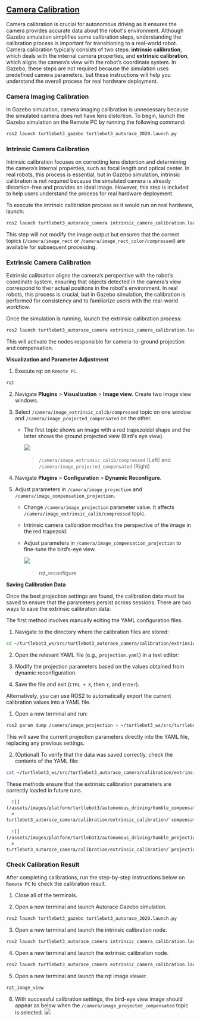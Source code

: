 ## [Camera Calibration](#camera-calibration)

Camera calibration is crucial for autonomous driving as it ensures the camera provides accurate data about the robot's environment. Although Gazebo simulation simplifies some calibration steps, understanding the calibration process is important for transitioning to a real-world robot. 
Camera calibration typically consists of two steps: **intrinsic calibration**, which deals with the internal camera properties, and **extrinsic calibration**, which aligns the camera’s view with the robot’s coordinate system. In Gazebo, these steps are not required because the simulation uses predefined camera parameters, but these instructions will help you understand the overall process for real hardware deployment.

### Camera Imaging Calibration

In Gazebo simulation, camera imaging calibration is unnecessary because the simulated camera does not have lens distortion. To begin, launch the Gazebo simulation on the Remote PC by running the following command:

```bash
ros2 launch turtlebot3_gazebo turtlebot3_autorace_2020.launch.py
```

### Intrinsic Camera Calibration

Intrinsic calibration focuses on correcting lens distortion and determining the camera’s internal properties, such as focal length and optical center.
In real robots, this process is essential, but in Gazebo simulation, intrinsic calibration is not required because the simulated camera is already distortion-free and provides an ideal image. However, this step is included to help users understand the process for real hardware deployment.

To execute the intrinsic calibration process as it would run on real hardware, launch:
```bash
ros2 launch turtlebot3_autorace_camera intrinsic_camera_calibration.launch.py
```
This step will not modify the image output but ensures that the correct topics (`/camera/image_rect` or `/camera/image_rect_color/compressed`) are available for subsequent processing.

### Extrinsic Camera Calibration

Extrinsic calibration aligns the camera’s perspective with the robot’s coordinate system, ensuring that objects detected in the camera’s view correspond to their actual positions in the robot's environment. In real robots, this process is crucial, but in Gazebo simulation, the calibration is performed for consistency and to familiarize users with the real-world workflow.

Once the simulation is running, launch the extrinsic calibration process:
```bash
ros2 launch turtlebot3_autorace_camera extrinsic_camera_calibration.launch.py calibration_mode:=True
```
This will activate the nodes responsible for camera-to-ground projection and compensation.

**Visualization and Parameter Adjustment**

1. Execute rqt on `Remote PC`.
```bash
rqt
```

2. Navigate **Plugins** > **Visualization** > **Image view**. Create two image view windows.

3. Select `/camera/image_extrinsic_calib/compressed` topic on one window and `/camera/image_projected_compensated` on the other.
   - The first topic shows an image with a red trapezoidal shape and the latter shows the ground projected view (Bird's eye view).

      ![](/assets/images/platform/turtlebot3/autonomous_driving/noetic_extrinsic_calibration.png)
      > `/camera/image_extrinsic_calib/compressed` (Left) and `/camera/image_projected_compensated` (Right)

4. Navigate **Plugins** > **Configuration** > **Dynamic Reconfigure**.

5. Adjust parameters in `/camera/image_projection` and `/camera/image_compensation_projection`.
   - Change `/camera/image_projection` parameter value. It affects `/camera/image_extrinsic_calib/compressed` topic.
   - Intrinsic camera calibration modifies the perspective of the image in the red trapezoid.
   - Adjust parameters in `/camera/image_compensation_projection` to fine-tune the bird’s-eye view.

      ![](/assets/images/platform/turtlebot3/autonomous_driving/noetic_extrinsic_calibration_reconfigure.png)
      > rqt_reconfigure

**Saving Calibration Data**

Once the best projection settings are found, the calibration data must be saved to ensure that the parameters persist across sessions. There are two ways to save the extrinsic calibration data:

The first method involves manually editing the YAML configuration files.
1. Navigate to the directory where the calibration files are stored:
```bash
cd ~/turtlebot3_ws/src/turtlebot3_autorace_camera/calibration/extrinsic_calibration/
```
2. Open the relevant YAML file (e.g., `projection.yaml`) in a text editor:

3. Modify the projection parameters based on the values obtained from dynamic reconfiguration.

4. Save the file and exit (`CTRL + X`, then `Y`, and `Enter`).

Alternatively, you can use ROS2 to automatically export the current calibration values into a YAML file.

1. Open a new terminal and run:
```bash
ros2 param dump /camera/image_projection > ~/turtlebot3_ws/src/turtlebot3_autorace_camera/calibration/extrinsic_calibration/projection.yaml
```
This will save the current projection parameters directly into the YAML file, replacing any previous settings.

2. (Optional) To verify that the data was saved correctly, check the contents of the YAML file:
```bash
cat ~/turtlebot3_ws/src/turtlebot3_autorace_camera/calibration/extrinsic_calibration/projection.yaml
``` 
These methods ensure that the extrinsic calibration parameters are correctly loaded in future runs.

      ![](/assets/images/platform/turtlebot3/autonomous_driving/humble_compensation_yaml.png)
      > turtlebot3_autorace_camera/calibration/extrinsic_calibration/`compensation.yaml`

      ![](/assets/images/platform/turtlebot3/autonomous_driving/humble_projection_yaml.png)  
      > turtlebot3_autorace_camera/calibration/extrinsic_calibration/`projection.yaml`

### Check Calibration Result

After completing calibrations, run the step-by-step instructions below on `Remote PC` to check the calibration result.

1. Close all of the terminals.

2. Open a new terminal and launch Autorace Gazebo simulation. 
```bash
ros2 launch turtlebot3_gazebo turtlebot3_autorace_2020.launch.py
```

3. Open a new terminal and launch the intrinsic calibration node.
```bash
ros2 launch turtlebot3_autorace_camera intrinsic_camera_calibration.launch.py
```

4. Open a new terminal and launch the extrinsic calibration node.
```bash
ros2 launch turtlebot3_autorace_camera extrinsic_camera_calibration.launch.py
```

5. Open a new terminal and launch the rqt image viewer.
```bash
rqt_image_view
```

6. With successful calibration settings, the bird-eye view image should appear as below when the `/camera/image_projected_compensated` topic is selected.
![](/assets/images/platform/turtlebot3/autonomous_driving/noetic_camera_calibration_rqt_image_view.png)
